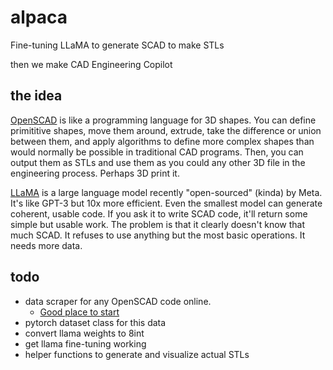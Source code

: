 # alpaca
Fine-tuning LLaMA to generate SCAD to make STLs

then we make CAD Engineering Copilot

## the idea
[OpenSCAD](https://openscad.org/) is like a programming language for 3D shapes. You can define primititive shapes, move them around, extrude, take the difference or union between them, and apply algorithms to define more complex shapes than would normally be possible in traditional CAD programs. Then, you can output them as STLs and use them as you could any other 3D file in the engineering process. Perhaps 3D print it.

[LLaMA](https://github.com/facebookresearch/llama) is a large language model recently "open-sourced" (kinda) by Meta. It's like GPT-3 but 10x more efficient. Even the smallest model can generate coherent, usable code. If you ask it to write SCAD code, it'll return some simple but usable work. The problem is that it clearly doesn't know that much SCAD. It refuses to use anything but the most basic operations. It needs more data.

## todo
- data scraper for any OpenSCAD code online.
  - [Good place to start](https://openscad.org/gallery.html)
- pytorch dataset class for this data
- convert llama weights to 8int
- get llama fine-tuning working
- helper functions to generate and visualize actual STLs
